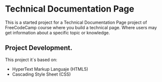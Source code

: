 # Technical Documentation Page

This is a started project for a Technical Documentation Page project of FreeCodeCamp course where you build a technical page. Where users may get information about a specific topic or knowledge.

Project  Development.
-------------------------------
This project it´s based on: 
- HyperText Markup Languaje (HTML5)
- Cascading Style Sheet (CSS)
